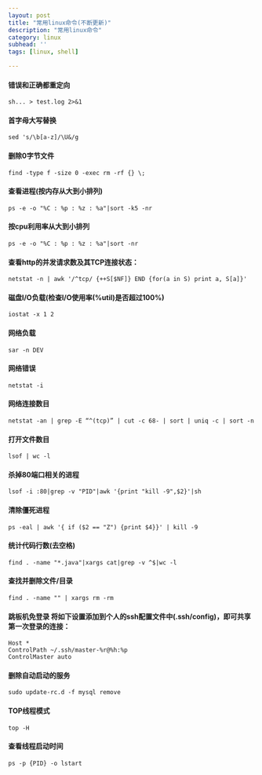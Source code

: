 ```yaml
---
layout: post
title: "常用linux命令(不断更新)"
description: "常用linux命令"
category: linux
subhead: ''
tags: [linux, shell]

---
```

 
#### 错误和正确都重定向
    sh... > test.log 2>&1
#### 首字母大写替换
    sed 's/\b[a-z]/\U&/g
#### 删除0字节文件
    find -type f -size 0 -exec rm -rf {} \;
#### 查看进程(按内存从大到小排列)
    ps -e -o "%C : %p : %z : %a"|sort -k5 -nr
#### 按cpu利用率从大到小排列
    ps -e -o "%C : %p : %z : %a"|sort -nr
#### 查看http的并发请求数及其TCP连接状态：
    netstat -n | awk '/^tcp/ {++S[$NF]} END {for(a in S) print a, S[a]}'
#### 磁盘I/O负载(检查I/O使用率(%util)是否超过100%)
    iostat -x 1 2
#### 网络负载
    sar -n DEV
#### 网络错误
    netstat -i
#### 网络连接数目
    netstat -an | grep -E “^(tcp)” | cut -c 68- | sort | uniq -c | sort -n
#### 打开文件数目
    lsof | wc -l
#### 杀掉80端口相关的进程
    lsof -i :80|grep -v "PID"|awk '{print "kill -9",$2}'|sh
#### 清除僵死进程
    ps -eal | awk '{ if ($2 == "Z") {print $4}}' | kill -9
#### 统计代码行数(去空格)
    find . -name "*.java"|xargs cat|grep -v ^$|wc -l
#### 查找并删除文件/目录
    find . -name "" | xargs rm -rm
#### 跳板机免登录 将如下设置添加到个人的ssh配置文件中(.ssh/config)，即可共享第一次登录的连接：

    Host *
    ControlPath ~/.ssh/master-%r@%h:%p
    ControlMaster auto

#### 删除自动启动的服务
    sudo update-rc.d -f mysql remove 
   
#### TOP线程模式
    top -H

#### 查看线程启动时间
    ps -p {PID} -o lstart

